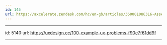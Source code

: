 ```yaml
---
id: 145
url: https://axcelerate.zendesk.com/hc/en-gb/articles/360001086316-Assessment-Management
---
```


---
id: 5140
url: https://uxdesign.cc/100-example-ux-problems-f90e7f61dd9f

---

